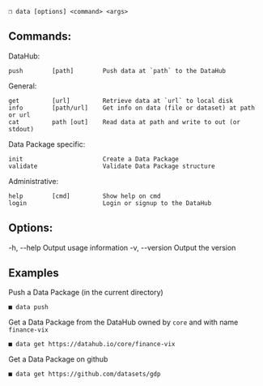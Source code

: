 ```
❒ data [options] <command> <args>
```
## Commands:

  DataHub:

    push        [path]        Push data at `path` to the DataHub

  General:

    get         [url]         Retrieve data at `url` to local disk
    info        [path/url]    Get info on data (file or dataset) at path or url
    cat         path [out]    Read data at path and write to out (or stdout)

  Data Package specific:

    init                      Create a Data Package
    validate                  Validate Data Package structure

  Administrative:

    help        [cmd]         Show help on cmd
    login                     Login or signup to the DataHub

## Options:

-h, --help              Output usage information
-v, --version           Output the version

## Examples

Push a Data Package (in the current directory)

    ■ data push

Get a Data Package from the DataHub owned by `core` and with name `finance-vix`

    ■ data get https://datahub.io/core/finance-vix

Get a Data Package on github

    ■ data get https://github.com/datasets/gdp

